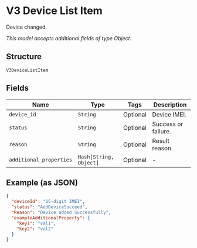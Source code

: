 
# V3 Device List Item

Device changed.

*This model accepts additional fields of type Object.*

## Structure

`V3DeviceListItem`

## Fields

| Name | Type | Tags | Description |
|  --- | --- | --- | --- |
| `device_id` | `String` | Optional | Device IMEI. |
| `status` | `String` | Optional | Success or failure. |
| `reason` | `String` | Optional | Result reason. |
| `additional_properties` | `Hash[String, Object]` | Optional | - |

## Example (as JSON)

```json
{
  "deviceId": "15-digit IMEI",
  "status": "AddDeviceSucceed",
  "Reason": "Device added Successfully",
  "exampleAdditionalProperty": {
    "key1": "val1",
    "key2": "val2"
  }
}
```


